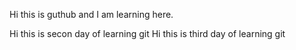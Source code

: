 Hi this is guthub and I am learning here.

Hi this is secon day of learning git
Hi this is third day of learning git